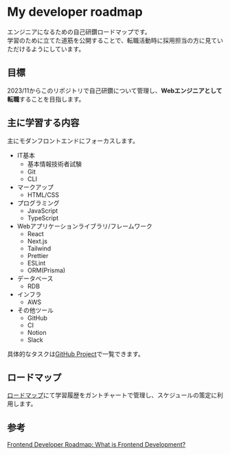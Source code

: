 # My developer roadmap

エンジニアになるための自己研鑽ロードマップです。  
学習のために立てた道筋を公開することで、転職活動時に採用担当の方に見ていただけるようにしています。

## 目標

2023/11からこのリポジトリで自己研鑽について管理し、**Webエンジニアとして転職**することを目指します。  

## 主に学習する内容

主にモダンフロントエンドにフォーカスします。

* IT基本
  * 基本情報技術者試験
  * Git
  * CLI
* マークアップ
  * HTML/CSS
* プログラミング
  * JavaScript
  * TypeScript
* Webアプリケーションライブラリ/フレームワーク
  * React
  * Next.js
  * Tailwind
  * Prettier
  * ESLint
  * ORM(Prisma)
* データベース
  * RDB
* インフラ
  * AWS
* その他ツール
  * GitHub
  * CI
  * Notion
  * Slack

具体的なタスクは[GitHub Project](https://github.com/users/natsukikokubu/projects/4/views/1)で一覧できます。

## ロードマップ

[ロードマップ](https://github.com/users/natsukikokubu/projects/4/views/5)にて学習履歴をガントチャートで管理し、スケジュールの策定に利用します。  


## 参考

[Frontend Developer Roadmap: What is Frontend Development?](https://roadmap.sh/frontend)
